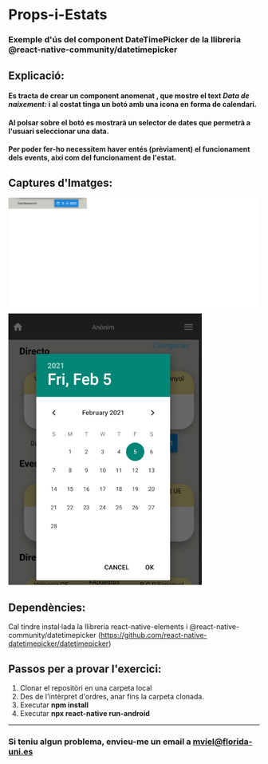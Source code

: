 # Props-i-Estats
### Exemple d'ús del component DateTimePicker de la llibreria **@react-native-community/datetimepicker**
## Explicació:
#### Es tracta de crear un component anomenat <DadesUsuari>, que mostre el text *Data de naixement:* i al costat tinga un botó amb una icona en forma de calendari.
#### Al polsar sobre el botó es mostrarà un selector de dates que permetrà a l'usuari seleccionar una data.
#### Per poder fer-ho necessitem haver entés (prèviament) el funcionament dels **events**, així com del funcionament de **l'estat**.
## Captures d'Imatges:
![Aspecte del component <DadesUsuari>](https://github.com/mvielcor/Props-i-Estats/blob/master/assets/ComponentDadesUsuari.png)
![DatePicker en Acció](https://github.com/mvielcor/Props-i-Estats/blob/master/assets/DatePickerEnActiu.PNG)
## Dependències:
Cal tindre instal·lada la llibreria react-native-elements i @react-native-community/datetimepicker (https://github.com/react-native-datetimepicker/datetimepicker)
## Passos per a provar l'exercici:
1. Clonar el repositòri en una carpeta local
1. Des de l'intèrpret d'ordres, anar fins la carpeta clonada.
1. Executar **npm install**
1. Executar **npx react-native run-android**
---
### Si teniu algun problema, envieu-me un email a mviel@florida-uni.es
